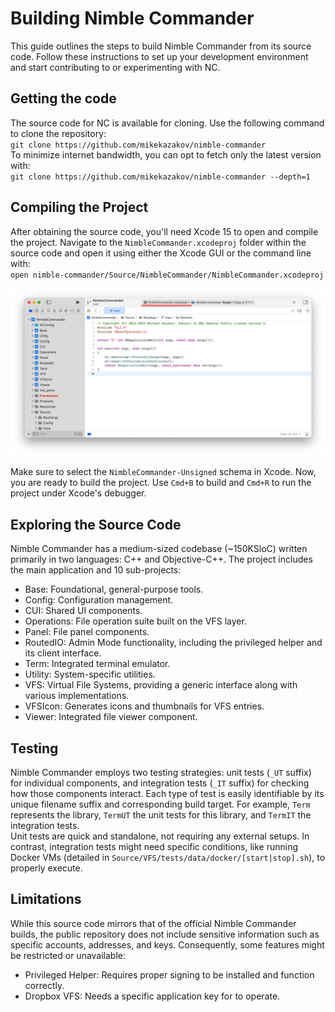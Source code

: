 # Building Nimble Commander
This guide outlines the steps to build Nimble Commander from its source code. Follow these instructions to set up your development environment and start contributing to or experimenting with NC.

## Getting the code
The source code for NC is available for cloning. Use the following command to clone the repository:  
`git clone https://github.com/mikekazakov/nimble-commander`  
To minimize internet bandwidth, you can opt to fetch only the latest version with:  
`git clone https://github.com/mikekazakov/nimble-commander --depth=1`

## Compiling the Project
After obtaining the source code, you'll need Xcode 15 to open and compile the project. Navigate to the `NimbleCommander.xcodeproj` folder within the source code and open it using either the Xcode GUI or the command line with:  
`open nimble-commander/Source/NimbleCommander/NimbleCommander.xcodeproj`  

![](schema.png)

Make sure to select the `NimbleCommander-Unsigned` schema in Xcode. Now, you are ready to build the project. Use `Cmd+B` to build and `Cmd+R` to run the project under Xcode's debugger.

## Exploring the Source Code
Nimble Commander has a medium-sized codebase (~150KSloC) written primarily in two languages: C++ and Objective-C++. The project includes the main application and 10 sub-projects:
  * Base: Foundational, general-purpose tools.
  * Config: Configuration management.
  * CUI: Shared UI components.
  * Operations: File operation suite built on the VFS layer.
  * Panel: File panel components.
  * RoutedIO: Admin Mode functionality, including the privileged helper and its client interface.
  * Term: Integrated terminal emulator.
  * Utility: System-specific utilities.
  * VFS: Virtual File Systems, providing a generic interface along with various implementations.
  * VFSIcon: Generates icons and thumbnails for VFS entries.
  * Viewer: Integrated file viewer component.

## Testing
Nimble Commander employs two testing strategies: unit tests (`_UT` suffix) for individual components, and integration tests (`_IT` suffix) for checking how those components interact. Each type of test is easily identifiable by its unique filename suffix and corresponding build target. For example, `Term` represents the library, `TermUT` the unit tests for this library, and `TermIT` the integration tests.  
Unit tests are quick and standalone, not requiring any external setups. In contrast, integration tests might need specific conditions, like running Docker VMs (detailed in `Source/VFS/tests/data/docker/[start|stop].sh`), to properly execute.  

## Limitations
While this source code mirrors that of the official Nimble Commander builds, the public repository does not include sensitive information such as specific accounts, addresses, and keys. Consequently, some features might be restricted or unavailable:
  * Privileged Helper: Requires proper signing to be installed and function correctly.
  * Dropbox VFS: Needs a specific application key for to operate.
  
